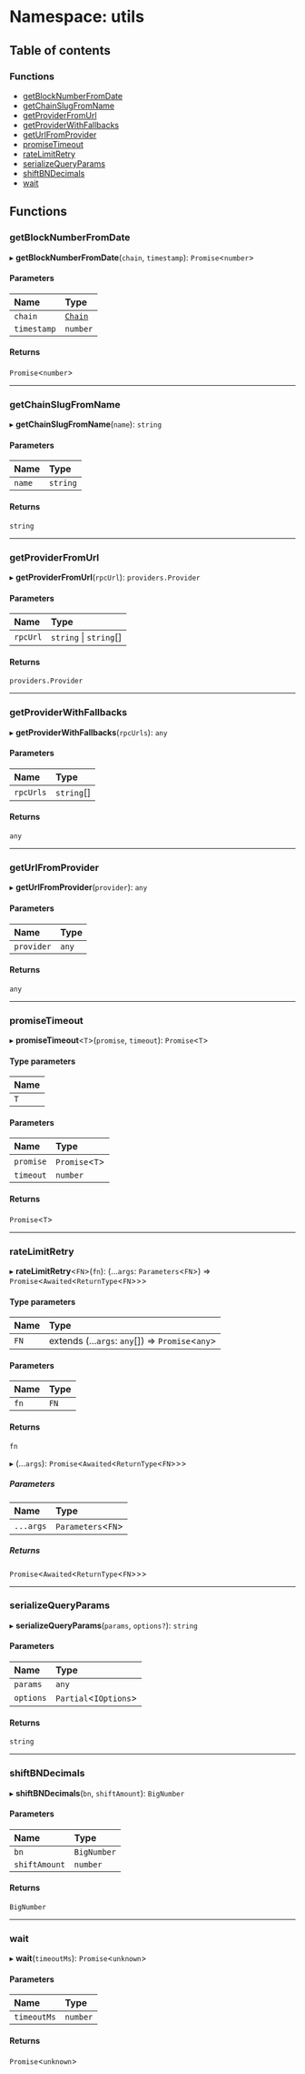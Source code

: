 # Namespace: utils

## Table of contents

### Functions

- [getBlockNumberFromDate](utils.md#getblocknumberfromdate)
- [getChainSlugFromName](utils.md#getchainslugfromname)
- [getProviderFromUrl](utils.md#getproviderfromurl)
- [getProviderWithFallbacks](utils.md#getproviderwithfallbacks)
- [getUrlFromProvider](utils.md#geturlfromprovider)
- [promiseTimeout](utils.md#promisetimeout)
- [rateLimitRetry](utils.md#ratelimitretry)
- [serializeQueryParams](utils.md#serializequeryparams)
- [shiftBNDecimals](utils.md#shiftbndecimals)
- [wait](utils.md#wait)

## Functions

### <a id="getblocknumberfromdate" name="getblocknumberfromdate"></a> getBlockNumberFromDate

▸ **getBlockNumberFromDate**(`chain`, `timestamp`): `Promise`<`number`\>

#### Parameters

| Name | Type |
| :------ | :------ |
| `chain` | [`Chain`](../classes/Chain.md) |
| `timestamp` | `number` |

#### Returns

`Promise`<`number`\>

___

### <a id="getchainslugfromname" name="getchainslugfromname"></a> getChainSlugFromName

▸ **getChainSlugFromName**(`name`): `string`

#### Parameters

| Name | Type |
| :------ | :------ |
| `name` | `string` |

#### Returns

`string`

___

### <a id="getproviderfromurl" name="getproviderfromurl"></a> getProviderFromUrl

▸ **getProviderFromUrl**(`rpcUrl`): `providers.Provider`

#### Parameters

| Name | Type |
| :------ | :------ |
| `rpcUrl` | `string` \| `string`[] |

#### Returns

`providers.Provider`

___

### <a id="getproviderwithfallbacks" name="getproviderwithfallbacks"></a> getProviderWithFallbacks

▸ **getProviderWithFallbacks**(`rpcUrls`): `any`

#### Parameters

| Name | Type |
| :------ | :------ |
| `rpcUrls` | `string`[] |

#### Returns

`any`

___

### <a id="geturlfromprovider" name="geturlfromprovider"></a> getUrlFromProvider

▸ **getUrlFromProvider**(`provider`): `any`

#### Parameters

| Name | Type |
| :------ | :------ |
| `provider` | `any` |

#### Returns

`any`

___

### <a id="promisetimeout" name="promisetimeout"></a> promiseTimeout

▸ **promiseTimeout**<`T`\>(`promise`, `timeout`): `Promise`<`T`\>

#### Type parameters

| Name |
| :------ |
| `T` |

#### Parameters

| Name | Type |
| :------ | :------ |
| `promise` | `Promise`<`T`\> |
| `timeout` | `number` |

#### Returns

`Promise`<`T`\>

___

### <a id="ratelimitretry" name="ratelimitretry"></a> rateLimitRetry

▸ **rateLimitRetry**<`FN`\>(`fn`): (...`args`: `Parameters`<`FN`\>) => `Promise`<`Awaited`<`ReturnType`<`FN`\>\>\>

#### Type parameters

| Name | Type |
| :------ | :------ |
| `FN` | extends (...`args`: `any`[]) => `Promise`<`any`\> |

#### Parameters

| Name | Type |
| :------ | :------ |
| `fn` | `FN` |

#### Returns

`fn`

▸ (...`args`): `Promise`<`Awaited`<`ReturnType`<`FN`\>\>\>

##### Parameters

| Name | Type |
| :------ | :------ |
| `...args` | `Parameters`<`FN`\> |

##### Returns

`Promise`<`Awaited`<`ReturnType`<`FN`\>\>\>

___

### <a id="serializequeryparams" name="serializequeryparams"></a> serializeQueryParams

▸ **serializeQueryParams**(`params`, `options?`): `string`

#### Parameters

| Name | Type |
| :------ | :------ |
| `params` | `any` |
| `options` | `Partial`<`IOptions`\> |

#### Returns

`string`

___

### <a id="shiftbndecimals" name="shiftbndecimals"></a> shiftBNDecimals

▸ **shiftBNDecimals**(`bn`, `shiftAmount`): `BigNumber`

#### Parameters

| Name | Type |
| :------ | :------ |
| `bn` | `BigNumber` |
| `shiftAmount` | `number` |

#### Returns

`BigNumber`

___

### <a id="wait" name="wait"></a> wait

▸ **wait**(`timeoutMs`): `Promise`<`unknown`\>

#### Parameters

| Name | Type |
| :------ | :------ |
| `timeoutMs` | `number` |

#### Returns

`Promise`<`unknown`\>
